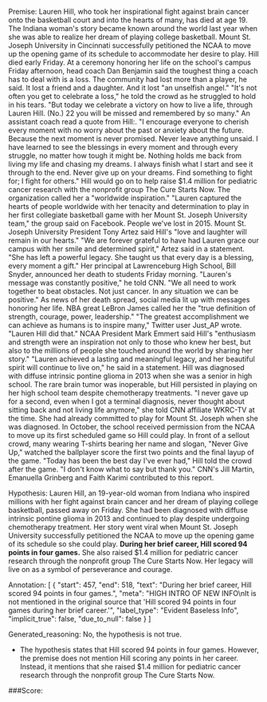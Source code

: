 
Premise:
Lauren Hill, who took her inspirational fight against brain cancer onto the basketball court and into the hearts of many, has died at age 19. The Indiana woman's story became known around the world last year when she was able to realize her dream of playing college basketball. Mount St. Joseph University in Cincinnati successfully petitioned the NCAA to move up the opening game of its schedule to accommodate her desire to play. Hill died early Friday. At a ceremony honoring her life on the school's campus Friday afternoon, head coach Dan Benjamin said the toughest thing a coach has to deal with is a loss. The community had lost more than a player, he said. It lost a friend and a daughter. And it lost "an unselfish angel." "It's not often you get to celebrate a loss," he told the crowd as he struggled to hold in his tears. "But today we celebrate a victory on how to live a life, through Lauren Hill. (No.) 22 you will be missed and remembered by so many." An assistant coach read a quote from Hill:. "I encourage everyone to cherish every moment with no worry about the past or anxiety about the future. Because the next moment is never promised. Never leave anything unsaid. I have learned to see the blessings in every moment and through every struggle, no matter how tough it might be. Nothing holds me back from living my life and chasing my dreams. I always finish what I start and see it through to the end. Never give up on your dreams. Find something to fight for; I fight for others." Hill would go on to help raise $1.4 million for pediatric cancer research with the nonprofit group The Cure Starts Now. The organization called her a "worldwide inspiration." "Lauren captured the hearts of people worldwide with her tenacity and determination to play in her first collegiate basketball game with her Mount St. Joseph University team," the group said on Facebook. People we've lost in 2015. Mount St. Joseph University President Tony Artez said Hill's "love and laughter will remain in our hearts." "We are forever grateful to have had Lauren grace our campus with her smile and determined spirit," Artez said in a statement. "She has left a powerful legacy. She taught us that every day is a blessing, every moment a gift." Her principal at Lawrenceburg High School, Bill Snyder, announced her death to students Friday morning. "Lauren's message was constantly positive," he told CNN. "We all need to work together to beat obstacles. Not just cancer. In any situation we can be positive." As news of her death spread, social media lit up with messages honoring her life. NBA great LeBron James called her the "true definition of strength, courage, power, leadership." "The greatest accomplishment we can achieve as humans is to inspire many," Twitter user Just_AP wrote. "Lauren Hill did that." NCAA President Mark Emmert said Hill's "enthusiasm and strength were an inspiration not only to those who knew her best, but also to the millions of people she touched around the world by sharing her story." "Lauren achieved a lasting and meaningful legacy, and her beautiful spirit will continue to live on," he said in a statement. Hill was diagnosed with diffuse intrinsic pontine glioma in 2013 when she was a senior in high school. The rare brain tumor was inoperable, but Hill persisted in playing on her high school team despite chemotherapy treatments. "I never gave up for a second, even when I got a terminal diagnosis, never thought about sitting back and not living life anymore," she told CNN affiliate WKRC-TV at the time. She had already committed to play for Mount St. Joseph when she was diagnosed. In October, the school received permission from the NCAA to move up its first scheduled game so Hill could play. In front of a sellout crowd, many wearing T-shirts bearing her name and slogan, "Never Give Up," watched the ballplayer score the first two points and the final layup of the game. "Today has been the best day I've ever had," Hill told the crowd after the game. "I don't know what to say but thank you." CNN's Jill Martin, Emanuella Grinberg and Faith Karimi contributed to this report.


Hypothesis:
Lauren Hill, an 19-year-old woman from Indiana who inspired millions with her fight against brain cancer and her dream of playing college basketball, passed away on Friday. She had been diagnosed with diffuse intrinsic pontine glioma in 2013 and continued to play despite undergoing chemotherapy treatment. Her story went viral when Mount St. Joseph University successfully petitioned the NCAA to move up the opening game of its schedule so she could play. **During her brief career, Hill scored 94 points in four games.** She also raised $1.4 million for pediatric cancer research through the nonprofit group The Cure Starts Now. Her legacy will live on as a symbol of perseverance and courage.

Annotation:
[
  {
    "start": 457,
    "end": 518,
    "text": "During her brief career, Hill scored 94 points in four games.",
    "meta": "HIGH INTRO OF NEW INFO\nIt is not mentioned in the original source that 'Hill scored 94 points in four games during her brief career.'",
    "label_type": "Evident Baseless Info",
    "implicit_true": false,
    "due_to_null": false
  }
]

Generated_reasoning:
No, the hypothesis is not true. 
- The hypothesis states that Hill scored 94 points in four games. However, the premise does not mention Hill scoring any points in her career. Instead, it mentions that she raised $1.4 million for pediatric cancer research through the nonprofit group The Cure Starts Now.

###Score:
